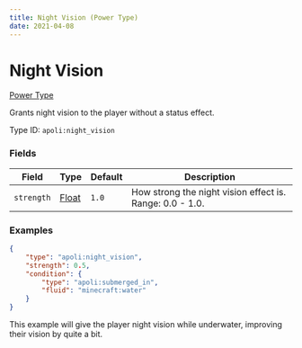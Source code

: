 ```yaml
---
title: Night Vision (Power Type)
date: 2021-04-08
---
```


# Night Vision

[Power Type](../power_types.md)

Grants night vision to the player without a status effect.

Type ID: `apoli:night_vision`


### Fields

Field  | Type | Default | Description
-------|------|---------|-------------
`strength` | [Float](../data_types/float.md) | `1.0` | How strong the night vision effect is. Range: 0.0 - 1.0.


### Examples

```json
{
  	"type": "apoli:night_vision",
  	"strength": 0.5,
	"condition": {
		"type": "apoli:submerged_in",
		"fluid": "minecraft:water"
	}
}
```

This example will give the player night vision while underwater, improving their vision by quite a bit.
